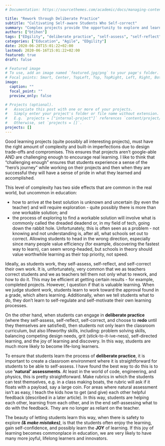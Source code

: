 ```yaml
---
# Documentation: https://sourcethemes.com/academic/docs/managing-content/

title: "Rework through Deliberate Practice"
subtitle: "Cultivating Self-aware Students Who Self-correct"
summary: "Complex projects provide the opportunity to explore and learn what does and doesn’t work. Understanding what doesn’t work and adjusting (redoing) work can often lead to tremendous learning. The caveat is that teachers must create a safe environment, without judgement, which creates space for 'mistakes' and 'rework.'"
authors: ["btihen"]
tags: ["EDgility", "deliberate practice", "self-assess", "self-reflect", "self-Correct", "Joy", "explore"]
categories: ["Education", "Agile", "EDgility"]
date: 2020-06-28T15:01:22+02:00
lastmod: 2020-06-16T15:01:22+02:00
featured: true
draft: false

# Featured image
# To use, add an image named `featured.jpg/png` to your page's folder.
# Focal points: Smart, Center, TopLeft, Top, TopRight, Left, Right, BottomLeft, Bottom, BottomRight.
image:
  caption: ""
  focal_point: ""
  preview_only: false

# Projects (optional).
#   Associate this post with one or more of your projects.
#   Simply enter your project's folder or file name without extension.
#   E.g. `projects = ["internal-project"]` references `content/project/deep-learning/index.md`.
#   Otherwise, set `projects = []`.
projects: []
---
```

Good learning projects (quite possibly all interesting projects), must have the right amount of complexity and built-in imperfections due to design trade-offs and compromises. This ensures that projects aren’t google-able AND are challenging enough to encourage real learning. I like to think that “challenging enough” ensures that students experience a sense of the “hero’s journey” while working on their projects and then when they are successful they will have a sense of pride in what they learned and accomplished.

This level of complexity has two side effects that are common in the real world, but uncommon in education:

* how to arrive at the best solution is unknown and uncertain (by even the teacher) and will require exploration - quite possibly there is more than one workable solution; and
* the process of exploring to find a workable solution will involve what is commonly called the dreaded deadend or, in my field of tech, going down the rabbit hole. Unfortunately, this is often seen as a problem - not knowing and not understanding is, after all, what schools set out to correct. Allowing students to head in the wrong direction, especially since many people value efficiency (for example, discovering the fastest way to learn), can seem wrong-headed, but schools in theory should value worthwhile learning as their top priority, not speed.

Ideally, as students work, they self-assess, self-reflect, and self-correct their own work. It is, unfortunately, very common that we as teachers correct students and we as teachers tell them not only what to rework, and how to do it. This may be efficient at getting certain results - for example, completed projects. However, I question if that is valuable learning. When we judge student work, students learn to work toward the approval found in a grade, which alters learning. Additionally, when we tell students what to do, they don’t learn to self-regulate and self-motivate their own learning processes.

On the other hand, when students can engage in **deliberate practice** (where they self-assess, self-reflect, self-correct, and choose to **redo** until they themselves are satisfied), then students not only learn the classroom curriculum, but also lifeworthy skills, including: problem solving skills, balancing competing design needs, grit (stick-to-it-ive-ness), self-directed learning, and the joy of learning and discovery. In this way, students are much more likely to become life-long learners.

To ensure that students learn the process of **deliberate practice**, it is important to create a classroom environment where it is straightforward for students to be able to self-assess. I have found the best way to do this is to use **'natural' assessments**. At least in the world of code, engineering, and physics, this is pretty straightforward. Make rubrics in which the students can test themselves, e.g. in a class making boats, the rubric will ask if it floats with a payload, say a large coin. For areas where natural assessment isn’t as easy, I teach the kids how to get (and give) each other helpful feedback (described in a later article). In this way, students are helping each other, learning from each other, and in the end self-assessing what to do with the feedback. They are no longer as reliant on the teacher.

The beauty of letting students learn this way, when there is safety to explore <i><b>(& make mistakes)</b></i>, is that the students often enjoy the learning, gain self-confidence, and possibly learn the **JOY** of learning. If this joy of learning becomes commonplace in education, we are very likely to have many more joyful, lifelong learners and innovators.
